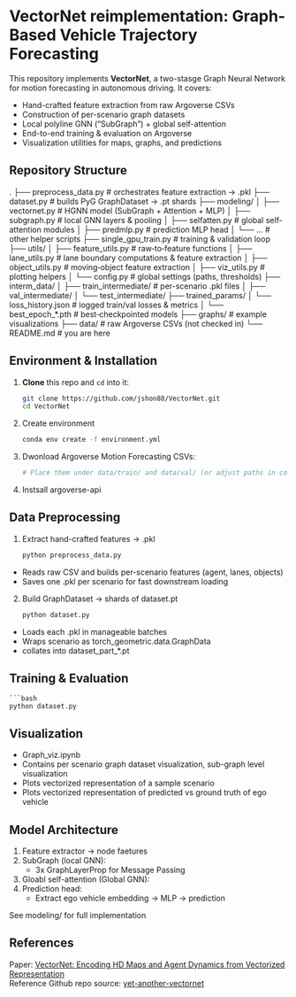 # VectorNet reimplementation: Graph-Based Vehicle Trajectory Forecasting

This repository implements **VectorNet**, a two-stasge Graph Neural Network for motion forecasting in autonomous driving. It covers:

- Hand-crafted feature extraction from raw Argoverse CSVs  
- Construction of per-scenario graph datasets  
- Local polyline GNN (“SubGraph”) + global self-attention  
- End-to-end training & evaluation on Argoverse  
- Visualization utilities for maps, graphs, and predictions  

## Repository Structure
. ├── preprocess_data.py # orchestrates feature extraction → .pkl ├── dataset.py # builds PyG GraphDataset → .pt shards ├── modeling/ │ ├── vectornet.py # HGNN model (SubGraph + Attention + MLP) │ ├── subgraph.py # local GNN layers & pooling │ ├── selfatten.py # global self-attention modules │ ├── predmlp.py # prediction MLP head │ └── … # other helper scripts ├── single_gpu_train.py # training & validation loop ├── utils/ │ ├── feature_utils.py # raw‐to‐feature functions │ ├── lane_utils.py # lane boundary computations & feature extraction │ ├── object_utils.py # moving‐object feature extraction │ ├── viz_utils.py # plotting helpers │ └── config.py # global settings (paths, thresholds) ├── interm_data/ │ ├── train_intermediate/ # per-scenario .pkl files │ ├── val_intermediate/ │ └── test_intermediate/ ├── trained_params/ │ └── loss_history.json # logged train/val losses & metrics │ └── best_epoch_*.pth # best‐checkpointed models ├── graphs/ # example visualizations ├── data/ # raw Argoverse CSVs (not checked in) └── README.md # you are here

## Environment & Installation
1. **Clone** this repo and `cd` into it:
   ```bash
   git clone https://github.com/jshon88/VectorNet.git
   cd VectorNet

2. Create environment
    ```bash
    conda env create -f environment.yml

3. Dwonload Argoverse Motion Forecasting CSVs:
    ```bash
    # Place them under data/train/ and data/val/ (or adjust paths in config.py)

4. Instsall argoverse-api

## Data Preprocessing
1. Extract hand-crafted features -> .pkl
    ```bash
    python preprocess_data.py
- Reads raw CSV and builds per-scenario features (agent, lanes, objects)
- Saves one .pkl per scenario for fast downstream loading

2. Build GraphDataset -> shards of dataset.pt
    ```bash
    python dataset.py
- Loads each .pkl in manageable batches
- Wraps scenario as torch_geometric.data.GraphData
- collates into dataset_part_*.pt

## Training & Evaluation
    ```bash
    python dataset.py

## Visualization
- Graph_viz.ipynb
- Contains per scenario graph dataset visualization, sub-graph level visualization
- Plots vectorized representation of a sample scenario
- Plots vectorized representation of predicted vs ground truth of ego vehicle

## Model Architecture
1. Feature extractor -> node faetures
2. SubGraph (local GNN):
    - 3x GraphLayerProp for Message Passing
3. Gloabl self-attention (Global GNN):
4. Prediction head:
    - Extract ego vehicle embedding -> MLP -> prediction

See modeling/ for full implementation

## References
Paper: [VectorNet: Encoding HD Maps and Agent Dynamics from Vectorized Representation](https://arxiv.org/abs/2005.04259)  
Reference Github repo source: [yet-another-vectornet](https://github.com/xk-huang/yet-another-vectornet)

